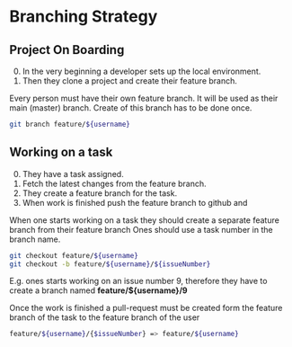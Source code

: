 # Branching Strategy

## Project On Boarding
0. In the very beginning a developer sets up the local environment.
0. Then they clone a project and create their feature branch.

Every person must have their own feature branch.
It will be used as their main (master) branch.
Create of this branch has to be done once.
```bash
git branch feature/${username}
```

## Working on a task
0. They have a task assigned.
0. Fetch the latest changes from the feature branch. 
0. They create a feature branch for the task.
0. When work is finished push the feature branch to github and 

When one starts working on a task they should create a separate feature branch from their feature branch
Ones should use a task number in the branch name.

```bash
git checkout feature/${username}
git checkout -b feature/${username}/${issueNumber}
```

E.g. ones starts working on an issue number 9, therefore they have to create a branch named **feature/${username}/9**

Once the work is finished a pull-request must be created form the feature branch of the task to the feature branch of the user
```bash
feature/${username}/{$issueNumber} => feature/${username}
```

 